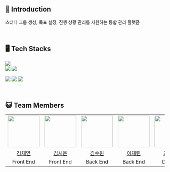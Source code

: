## 📖 Introduction

스터디 그룹 생성, 목표 설정, 진행 상황 관리를 지원하는 통합 관리 플랫폼

<br>

## 🖥️ Tech Stacks

<img src="https://img.shields.io/badge/react-61DAFB?style=for-the-badge&logo=react&logoColor=white">
<br>

<img src="https://img.shields.io/badge/spring-6DB33F?style=for-the-badge&logo=spring&logoColor=white">
<img src="https://img.shields.io/badge/mysql-4479A1?style=for-the-badge&logo=mysql&logoColor=white">
<br>

<img src="https://img.shields.io/badge/github-181717?style=for-the-badge&logo=github&logoColor=white"> <img src="https://img.shields.io/badge/notion-000000?style=for-the-badge&logo=notion&logoColor=white"> <img src="https://img.shields.io/badge/Figma-F24E1E?style=for-the-badge&logo=Figma&logoColor=white">

<br>

## 😺 Team Members

<table>
  <tr>
    <td align="center"><a href="https://github.com/yeeeon02">
    <img src="https://avatars.githubusercontent.com/u/122443510?v=4" width="100px;" alt=""/>
    <td align="center"><a href="https://github.com/sieuno3o">
    <img src="https://avatars.githubusercontent.com/u/103474525?v=4" width="100px;" alt=""/>
    <td align="center"><a href="https://github.com/Ksuwon">
    <img src="https://avatars.githubusercontent.com/u/181618655?v=4" width="100px;" alt=""/>
    <td align="center"><a href="https://github.com/chaerin05">
    <img src="https://avatars.githubusercontent.com/u/163750775?v=4" width="100px;" alt=""/>
    <td align="center"><a href="https://github.com/chaerin05">
    <img src="https://avatars.githubusercontent.com/u/163750775?v=4" width="100px;" alt=""/>
  </tr>
    <tr>
    <td align="center"><a href="https://github.com/yeeeon02" title="Code">강채연</a></td>
    <td align="center"><a href="https://github.com/StarrySnowy" title="Code">김시은</a></td>
    <td align="center"><a href="https://github.com/Ksuwon" title="Code">김수원</a></td>
    <td align="center"><a href="https://github.com/chaerin05" title="Code">이채린</a></td>
    <td align="center"><a href="https://github.com/chaerin05" title="Code">최진희</a></td>
  </tr>
    <tr>
    <td align="center">Front End</td>
    <td align="center">Front End</td>
    <td align="center">Back End</td>
    <td align="center">Back End</td>
    <td align="center">Design</td>
  </tr>
</table>
